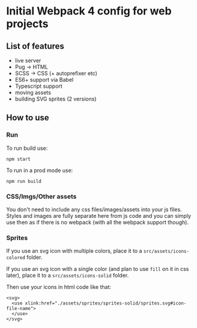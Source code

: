 # Initial Webpack 4 config for web projects

## List of features

* live server
* Pug -> HTML
* SCSS -> CSS (+ autoprefixer etc)
* ES6+ support via Babel
* Typescript support
* moving assets
* building SVG sprites (2 versions)

## How to use

### Run

To run build use:
```
npm start
```

To run in a prod mode use:
```
npm run build
```

### CSS/Imgs/Other assets

You don't need to include any css files/images/assets into your js files. Styles and images are fully separate here from js code and you can simply use then as if there is no webpack (with all the webpack support though).

### Sprites

If you use an svg icon with multiple colors, place it to a `src/assets/icons-colored` folder.

If you use an svg icon with a single color (and plan to use `fill` on it in css later), place it to a `src/assets/icons-solid` folder.

Then use your icons in html code like that:

```
<svg>
  <use xlink:href="./assets/sprites/sprites-solid/sprites.svg#icon-file-name">
  </use>
</svg>
```
